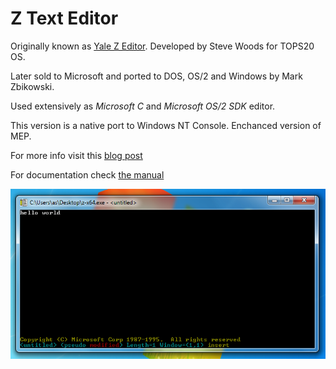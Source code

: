 # Z Text Editor

Originally known as [Yale Z Editor](http://texteditors.org/cgi-bin/wiki.pl?Z).
Developed by Steve Woods for TOPS20 OS.

Later sold to Microsoft and ported to DOS, OS/2 and Windows by Mark Zbikowski.

Used extensively as *Microsoft C* and *Microsoft OS/2 SDK* editor.

This version is a native port to Windows NT Console. Enchanced version of MEP.

For more info visit this [blog post](https://virtuallyfun.com/wordpress/2018/03/11/microsoft-editor/)

For documentation check [the manual](doc/z.txt)


![Screenshot](z.png)

